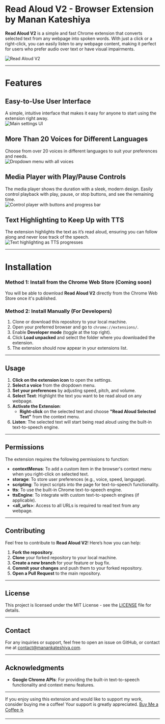# Read Aloud V2 - Browser Extension by Manan Kateshiya

**Read Aloud V2** is a simple and fast Chrome extension that converts selected text from any webpage into spoken words. With just a click or a right-click, you can easily listen to any webpage content, making it perfect for users who prefer audio over text or have visual impairments.  
  
  
![Read Aloud V2](images/feature-showcase.gif)


---

# Features

## Easy-to-Use User Interface
A simple, intuitive interface that makes it easy for anyone to start using the extension right away.  
![Main settings UI](images/read-aloud-settings.png)

## More Than 20 Voices for Different Languages
Choose from over 20 voices in different languages to suit your preferences and needs.  
![Dropdown menu with all voices](images/supported-voices.png)

## Media Player with Play/Pause Controls
The media player shows the duration with a sleek, modern design. Easily control playback with play, pause, or stop buttons, and see the remaining time.  
![Control player with buttons and progress bar](images/controlplayer.gif)

## Text Highlighting to Keep Up with TTS
The extension highlights the text as it’s read aloud, ensuring you can follow along and never lose track of the speech.  
![Text highlighting as TTS progresses](images/text-highlight.gif)

---

# Installation

### Method 1: Install from the Chrome Web Store (Coming soon)

You will be able to download **Read Aloud V2** directly from the Chrome Web Store once it's published.

### Method 2: Install Manually (For Developers)

1. Clone or download this repository to your local machine.
2. Open your preferred browser and go to `chrome://extensions/`.
3. Enable **Developer mode** (toggle at the top right).
4. Click **Load unpacked** and select the folder where you downloaded the extension.
5. The extension should now appear in your extensions list.

---

## Usage

1. **Click on the extension icon** to open the settings.
2. **Select a voice** from the dropdown menu.
3. **Set your preferences** by adjusting speed, pitch, and volume.
4. **Select Text**: Highlight the text you want to be read aloud on any webpage.
5. **Activate the Extension**:
   - **Right-click** on the selected text and choose **"Read Aloud Selected Text"** from the context menu.
6. **Listen**: The selected text will start being read aloud using the built-in text-to-speech engine.

---

## Permissions

The extension requires the following permissions to function:

- **contextMenus**: To add a custom item in the browser's context menu when you right-click on selected text.
- **storage**: To store user preferences (e.g., voice, speed, language).
- **scripting**: To inject scripts into the page for text-to-speech functionality.
- **tts**: To use the built-in Chrome text-to-speech engine.
- **ttsEngine**: To integrate with custom text-to-speech engines (if applicable).
- **<all_urls>**: Access to all URLs is required to read text from any webpage.

---

## Contributing

Feel free to contribute to **Read Aloud V2**! Here’s how you can help:

1. **Fork the repository**.
2. **Clone** your forked repository to your local machine.
3. **Create a new branch** for your feature or bug fix.
4. **Commit your changes** and push them to your forked repository.
5. **Open a Pull Request** to the main repository.

---

## License

This project is licensed under the MIT License - see the [LICENSE](LICENSE) file for details.

---

## Contact

For any inquiries or support, feel free to open an issue on GitHub, or contact me at [contact@manankateshiya.com](mailto:contact@manankateshiya.com).

---

## Acknowledgments

- **Google Chrome APIs**: For providing the built-in text-to-speech functionality and context menu features.

---

If you enjoy using this extension and would like to support my work, consider buying me a coffee! Your support is greatly appreciated.  [Buy Me a Coffee ☕](https://buymeacoffee.com/manankateshiya)

---